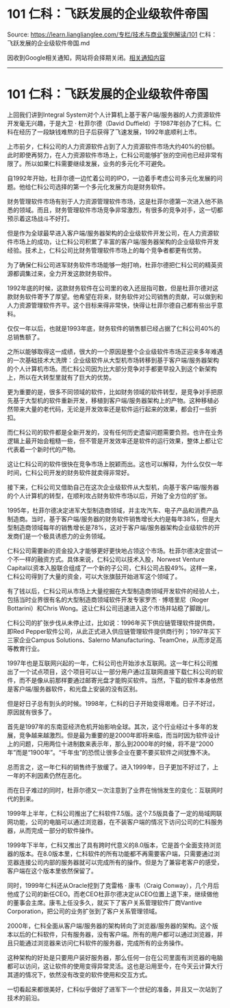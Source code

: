 # 101 仁科：飞跃发展的企业级软件帝国 

Source: https://learn.lianglianglee.com/专栏/技术与商业案例解读/101 仁科：飞跃发展的企业级软件帝国.md

因收到Google相关通知，网站将会择期关闭。[相关通知内容](https://lumendatabase.org/notices/44265620)

---

# 101 仁科：飞跃发展的企业级软件帝国

上回我们讲到Integral System对个人计算机上基于客户端/服务器的人力资源软件开发毫无兴趣，于是大卫 · 杜菲尔德（David Duffield）于1987年创办了仁科。仁科在经历了一段缺钱难熬的日子后获得了飞速发展，1992年底顺利上市。

上市前夕，仁科公司的人力资源软件占到了人力资源软件市场大约40%的份额。此时即使再努力，在人力资源软件市场上，仁科公司能够扩张的空间也已经非常有限了。所以如果仁科需要继续发展，业务的多元化不可避免。

自1992年开始，杜菲尔德一边忙着公司的IPO，一边着手考虑公司多元化发展的问题。他给仁科公司选择的第一个多元化发展方向是财务软件。

财务管理软件市场有别于人力资源管理软件市场，这是杜菲尔德第一次进入他不熟悉的领域。而且，财务管理软件市场竞争非常激烈，有很多的竞争对手，这一切都预示着这场战斗不好打。

但是作为全球最早进入客户端/服务器架构的企业级软件开发公司，在人力资源软件市场上的成功，让仁科公司积累了丰富的客户端/服务器架构的企业级软件开发经验。技术上，仁科公司比财务管理软件市场上的每个竞争者都更有优势。

为了确保仁科公司进军财务软件市场能够一炮打响，杜菲尔德把仁科公司的精英资源都调集过来，全力开发这款财务软件。

1992年底的时候，这款财务软件在公司里的收入还屈指可数，但是杜菲尔德对这款财务软件寄予了厚望。他希望在将来，财务软件对公司销售的贡献，可以做到和人力资源管理软件齐平。这个目标来得非常快，快得让杜菲尔德自己都有些出乎意料。

仅仅一年以后，也就是1993年底，财务软件的销售额已经占据了仁科公司40%的总销售额了。

之所以能够取得这一成绩，很大的一个原因是整个企业级软件市场正迎来多年难遇的一次基础技术大洗牌：企业级软件从大型机市场转移到基于客户端/服务器架构的个人计算机市场。而仁科公司因为比大部分竞争对手都更早投入到这个新架构上，所以在大转型里就有了巨大的优势。

更为重要的是，很多不同领域的软件，比如财务领域的软件转型，是竞争对手把原先基于大型机的软件重新开发，移植到客户端/服务器架构上的产物。这种移植必然带来大量的老代码，无论是开发效率还是软件运行起来的效果，都会打一些折扣。

而仁科公司的软件都是全新开发的，没有任何历史遗留问题需要负担。也许在业务逻辑上最开始会粗糙一些，但不管是开发效率还是软件的运行效果，整体上都让它代表着一个新时代的产物。

这让仁科公司的软件很快在竞争市场上脱颖而出。这也可以解释，为什么仅仅一年时间，仁科公司开发的财务软件就卖得非常好。

接下来，仁科公司又借助自己在这次企业级软件从大型机，向基于客户端/服务器的个人计算机的转型，在顺利攻占财务软件市场以后，开始了全方位的扩张。

1995年，杜菲尔德决定进军大型制造商领域，并主攻汽车、电子产品和消费产品制造商。当时，基于客户端/服务器的财务软件销售增长大约是每年38%，但是大型制造商领域每年的销售增长是78%，这对于客户端/服务器架构企业级软件的开发商们是一个极具诱惑力的业务领域。

仁科公司需要新的资金投入才能够更好更快地占领这个市场。杜菲尔德决定尝试一个不一样的融资方式。具体来说，仁科公司以技术入股，Norwest Venture Capital以资本入股联合组成了一个新的子公司，仁科公司占股49%。这样一来，仁科公司得到了大量的资金，可以大张旗鼓开始进军这个领域了。

有了钱以后，仁科公司从市场上大量挖掘在大型制造商领域开发软件的经验人士，包括当时业界很有名的大型制造商领域软件开发专家罗杰 · 博塔里尼（Roger Bottarini）和Chris Wong。这让仁科公司迅速进入这个市场并站稳了脚跟儿。

仁科公司的扩张步伐从未停止过，比如说：1996年买下供应链管理软件提供商，即Red Pepper软件公司，从此正式进入供应链管理软件提供商行列；1997年买下三家企业Campus Solutions、Salerno Manufacturing、TeamOne，从而涉足高等教育行业。

1997年也是互联网兴起的一年，仁科公司也开始涉水互联网。这一年仁科公司推出了一个试点项目，这个项目可以让一部分用户通过互联网直接下载仁科公司的软件，而不是像从前那样要通过邮寄光盘才能购买软件。当然，下载的软件本身依然是客户端/服务器软件，和光盘上安装的没有区别。

但是好日子总有到头的时候。1998年，仁科的日子开始变得艰难。日子不好过，原因就有很多了。

首先是1997年的东南亚经济危机开始影响全球。其次，这个行业经过十多年的发展，竞争越来越激烈。但是最为重要的是2000年即将来临，而当时因为软件设计上的问题，只用两位十进制数来表示年，那么到2000年的时候，将不是“2000年”而是“1900年”。“千年虫”的恐慌让很多企业在要不要买软件之间犹豫不决。

总而言之，这一年仁科的销售终于放缓了。进入1999年，日子更加不好过了，上一年的不利因素仍然在恶化。

而在日子难过的同时，杜菲尔德又一次注意到了业界在悄悄发生的变化：互联网时代的到来。

1999年上半年，仁科公司推出了仁科软件7.5版。这个7.5版具备了一定的局域网联网功能，公司的电脑可以通过浏览器，在不装客户端的情况下访问公司的仁科服务器，从而完成一部分的软件操作。

1999年下半年，仁科又推出了具有跨时代意义的8.0版本，它是首个全面支持浏览器的版本。在8.0版本里，仁科软件的所有功能都不再需要客户端，只需要通过浏览器连接公司内部的服务器就可以完成所有的操作。但是为了兼容老客户的感受，客户端在这个版本里依然保留了。

同时，1999年仁科还从Oracle挖到了克雷格 · 康韦（Craig Conway），几个月后他成了公司的新任CEO。而老CEO杜菲尔德决定从CEO位置上退下来，继续做他的董事会主席。康韦上任没多久，就买下了客户关系管理软件厂商Vantive Corporation，把公司的业务扩张到了客户关系管理领域。

2000年，仁科全面从客户端/服务器的架构转向了浏览器/服务器的架构。这个版本以后的仁科软件，只有服务器，没有客户端。所有的用户都可以通过浏览器，并且只能通过浏览器来访问仁科软件的服务器，完成所有的业务操作。

这种架构的好处是只要用户装好服务器，那么任何一台在公司里面有浏览器的电脑都可以访问，这让软件的使用变得异常灵活。这也是沿用至今，在今天云计算大行其道的情况下，依然没有改变的软件使用和交互方式。

一切看起来都很美好，仁科似乎做好了进军下一个世纪的准备，并且又一次站到了技术的前沿。